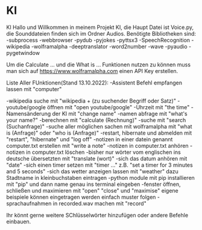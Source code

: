 # KI
KI
Hallo und Willkommen in meinem Projekt KI,
die Haupt Datei ist Voice.py, die Sounddateien finden sich im Ordner Audios.
Benötigte Bibliotheken sind:
-subprocess
-webbrowser
-pydub
-pyjokes
-pyttsx3
-SpeechRecognition
-wikipedia
-wolframalpha
-deeptranslator
-word2number
-wave
-pyaudio
-pygetwindow

Um die Calculate ... und die What is ... Funktionen nutzen zu können muss man sich auf https://www.wolframalpha.com einen API Key erstellen.

Liste Aller FUnktionen(Stand 13.10.2022):
-Assistent Befehl empfangen lassen mit "computer"

-wikipedia suche mit "wikipedia + (zu suchender Begriff oder Satz)"
-youtube/google öffnen mit "open youtube/google"
-Uhrzeit mit "the time"
-Namensänderung der KI mit "change name"
-namen abfrage mit "what's your name?"
-berechnen mit "calculate (Rechnung)"
-suche mit "search (Suchanfrage)"
-suche aller möglichen sachen mit wolframalpha mit "what is (Anfrage)" oder "who is (Anfrage)"
-restart, hibernate und abmelden mit "restart", "hibernate" und "log off"
-notizen in einer datein genannt computer.txt erstellen mit "write a note"
-notizen in computer.txt anhören
-notizen in computer.txt löschen
-bisher nur wörter vom englischen ins deutsche übersetzten mit "translate (wort)"
-sich das datum anhören mit "date"
-sich einen timer setzen mit "timer ..." z.B. "set a timer for 3 minutes and 5 seconds"
-sich das wetter anzeigen lassen mit "weather" dazu Stadtname in kleinbuchstaben eintragen
-python module mit pip installieren mit "pip" und dann name genau ins terminal eingeben
-fenster öffnen, schließen und maximieren mit "open" "close" und "maximise" eigene beispiele können eingetragen werden einfach muster folgen
-sprachaufnahmen in recorded.wav machen mit "record"


Ihr könnt gerne weitere SChlüsselwörter hinzufügen oder andere Befehle einbauen.
